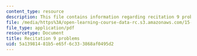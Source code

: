```yaml
---
content_type: resource
description: This file contains information regarding recitation 9 problems.
file: /media/https%3A/open-learning-course-data-rc.s3.amazonaws.com/15-053-optimization-methods-in-management-science-spring-2013/5a13981481b5e65f6c333868af0495d2_MIT15_053S13_rec09.pdf
file_type: application/pdf
resourcetype: Document
title: Recitation 9 problems
uid: 5a139814-81b5-e65f-6c33-3868af0495d2
---
```

